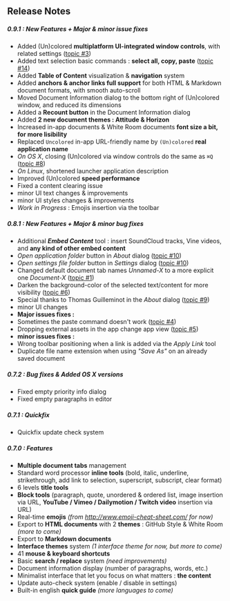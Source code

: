 ## Release Notes
<!-- (for in-app update check) -->
<!-- currentversion: 0.8.1 -->

##### 0.9.1 : New Features + Major & minor issue fixes
- Added (Un)colored **multiplatform UI-integrated window controls**, with related settings ([topic #3](https://github.com/n457/Uncolored/issues/3))
- Added text selection basic commands : **select all, copy, paste** ([topic #14](https://github.com/n457/Uncolored/issues/14))
- Added **Table of Content** visualization & **navigation** system
- Added **anchors & anchor links full support** for both HTML & Markdown document formats, with smooth auto-scroll
- Moved Document Information dialog to the bottom right of (Un)colored window, and reduced its dimensions
- Added a **Recount button** in the Document Information dialog
- Added **2 new document themes : Attitude & Horizon**
- Increased in-app documents & White Room documents **font size a bit, for more lisibility**
- Replaced `Uncolored` in-app URL-friendly name by `(Un)colored` **real application name**
- *On OS X*, closing (Un)colored via window controls do the same as `⌘Q` ([topic #8](https://github.com/n457/Uncolored/issues/8))
- *On Linux*, shortened launcher application description
- Improved (Un)colored **speed performance**
- Fixed a content clearing issue
- minor UI text changes & improvements
- minor UI styles changes & improvements
- *Work in Progress* : Emojis insertion via the toolbar

##### 0.8.1 : New Features + Major & minor bug fixes
- Additional ***Embed Content*** tool : insert SoundCloud tracks, Vine videos, and **any kind of other embed content**
- *Open application folder* button in *About* dialog ([topic #10](https://github.com/n457/Uncolored/issues/10))
- *Open settings file folder* button in *Settings* dialog ([topic #10](https://github.com/n457/Uncolored/issues/10))
- Changed default document tab names *Unnamed-X* to a more explicit one *Document-X* ([topic #1](https://github.com/n457/Uncolored/issues/1))
- Darken the background-color of the selected text/content for more visibility ([topic #6](https://github.com/n457/Uncolored/issues/6))
- Special thanks to Thomas Guilleminot in the *About* dialog ([topic #9](https://github.com/n457/Uncolored/issues/9))
- minor UI changes
- **Major issues fixes :**
- Sometimes the paste command doesn't work ([topic #4](https://github.com/n457/Uncolored/issues/4))
- Dropping external assets in the app change app view ([topic #5](https://github.com/n457/Uncolored/issues/5))
- **minor issues fixes :**
- Wrong toolbar positioning when a link is added via the *Apply Link* tool
- Duplicate file name extension when using *"Save As"* on an already saved document

##### 0.7.2 : Bug fixes & Added OS X versions
- Fixed empty priority info dialog
- Fixed empty paragraphs in editor

##### 0.7.1 : Quickfix
- Quickfix update check system

##### 0.7.0 : Features
- **Multiple document tabs** management
- Standard word processor **inline tools** (bold, italic, underline, strikethrough, add link to selection, superscript, subscript, clear format)
- 6 levels **title tools**
- **Block tools** (paragraph, quote, unordered & ordered list, image insertion via URL, **YouTube / Vimeo / Dailymotion / Twitch video** insertion via URL)
- Real-time **emojis** *(from http://www.emoji-cheat-sheet.com/ for now)*
- Export to **HTML documents** with 2 **themes** : GitHub Style & White Room *(more to come)*
- Export to **Markdown documents**
- **Interface themes** system *(1 interface theme for now, but more to come)*
- 41 **mouse & keyboard shortcuts**
- Basic **search / replace** system *(need improvements)*
- Document information display (number of paragraphs, words, etc.)
- Minimalist interface that let you focus on what matters : **the content**
- Update auto-check system (enable / disable in settings)
- Built-in english **quick guide** *(more languages to come)*
